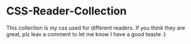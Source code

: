 # CSS-Reader-Collection

This collection is my css used for different readers. If you think they are great, plz leav a comment to let me know I have a good teaste :)
